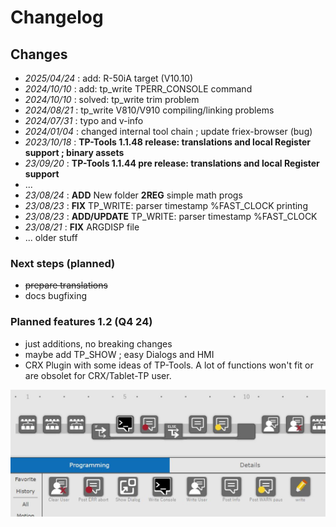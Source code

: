 
# Changelog
## Changes
- *2025/04/24* : add: R-50iA target (V10.10)
- *2024/10/10* : add: tp_write TPERR_CONSOLE command
- *2024/10/10* : solved: tp_write trim problem 
- *2024/08/21* : tp_write V810/V910 compiling/linking problems
- *2024/07/31* : typo and v-info
- *2024/01/04* : changed internal tool chain ; update friex-browser (bug)
- *2023/10/18* : **TP-Tools 1.1.48 release: translations and local Register support ; binary assets**
- *23/09/20* : **TP-Tools 1.1.44 pre release: translations and local Register support**
- ...
- *23/08/24* : **ADD** New folder **2REG** simple math progs 
- *23/08/23* : **FIX** TP_WRITE: parser timestamp %FAST_CLOCK printing
- *23/08/23* : **ADD/UPDATE** TP_WRITE: parser timestamp %FAST_CLOCK
- *23/08/21* : **FIX** ARGDISP file 
- ... older stuff

### Next steps (planned)
-  ~~prepare translations~~
-  docs bugfixing

### Planned features 1.2 (Q4 24)
- just additions, no breaking changes
- maybe add TP_SHOW ; easy Dialogs and HMI
- CRX Plugin with some ideas of TP-Tools. 
    A lot of functions won't fit or are obsolet for CRX/Tablet-TP user.

![CRX_PlugIn_Brainstorm1](assets/CRX_PlugIn_Brainstorm1.JPG)

